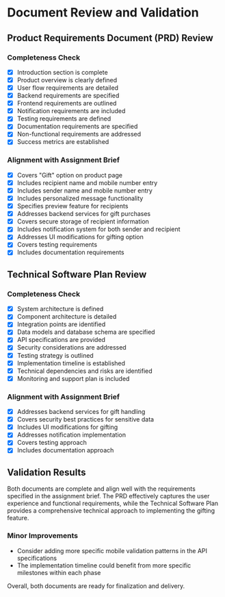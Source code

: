 # Document Review and Validation

## Product Requirements Document (PRD) Review

### Completeness Check
- [x] Introduction section is complete
- [x] Product overview is clearly defined
- [x] User flow requirements are detailed
- [x] Backend requirements are specified
- [x] Frontend requirements are outlined
- [x] Notification requirements are included
- [x] Testing requirements are defined
- [x] Documentation requirements are specified
- [x] Non-functional requirements are addressed
- [x] Success metrics are established

### Alignment with Assignment Brief
- [x] Covers "Gift" option on product page
- [x] Includes recipient name and mobile number entry
- [x] Includes sender name and mobile number entry
- [x] Includes personalized message functionality
- [x] Specifies preview feature for recipients
- [x] Addresses backend services for gift purchases
- [x] Covers secure storage of recipient information
- [x] Includes notification system for both sender and recipient
- [x] Addresses UI modifications for gifting option
- [x] Covers testing requirements
- [x] Includes documentation requirements

## Technical Software Plan Review

### Completeness Check
- [x] System architecture is defined
- [x] Component architecture is detailed
- [x] Integration points are identified
- [x] Data models and database schema are specified
- [x] API specifications are provided
- [x] Security considerations are addressed
- [x] Testing strategy is outlined
- [x] Implementation timeline is established
- [x] Technical dependencies and risks are identified
- [x] Monitoring and support plan is included

### Alignment with Assignment Brief
- [x] Addresses backend services for gift handling
- [x] Covers security best practices for sensitive data
- [x] Includes UI modifications for gifting
- [x] Addresses notification implementation
- [x] Covers testing approach
- [x] Includes documentation approach

## Validation Results

Both documents are complete and align well with the requirements specified in the assignment brief. The PRD effectively captures the user experience and functional requirements, while the Technical Software Plan provides a comprehensive technical approach to implementing the gifting feature.

### Minor Improvements
- Consider adding more specific mobile validation patterns in the API specifications
- The implementation timeline could benefit from more specific milestones within each phase

Overall, both documents are ready for finalization and delivery.
